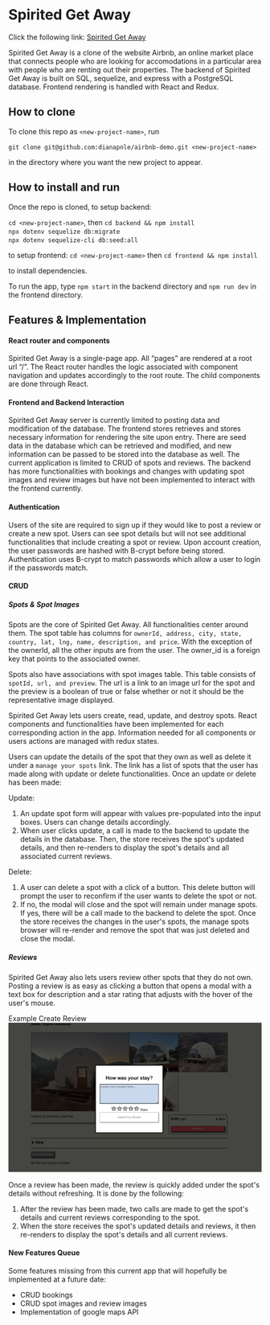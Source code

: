 # Spirited Get Away

Click the following link: [Spirited Get Away](https://spirited-away.onrender.com/)

Spirited Get Away is a clone of the website Airbnb, an online market place that connects people who are looking for accomodations in a particular area with people who are renting out their properties. The backend of Spirited Get Away is built on SQL, sequelize, and express with a PostgreSQL database. Frontend rendering is handled with React and Redux.

## How to clone

To clone this repo as `<new-project-name>`, run

```shell
git clone git@github.com:dianapnle/airbnb-demo.git <new-project-name>
```

in the directory where you want the new project to appear.

## How to install and run

Once the repo is cloned, to setup backend:

`cd <new-project-name>`, then `cd backend && npm install` \
`npx dotenv sequelize db:migrate`\
`npx dotenv sequelize-cli db:seed:all`

to setup frontend:
`cd <new-project-name>` then `cd frontend && npm install`

to install
dependencies.

To run the app, type `npm start` in the backend directory and `npm run dev` in the frontend directory.

## Features & Implementation

#### React router and components

Spirited Get Away is a single-page app. All “pages” are rendered at a root url “/”. The React router handles the logic associated with component navigation and updates accordingly to the root route. The child components are done through React.

#### Frontend and Backend Interaction

Spirited Get Away server is currently limited to posting data and modification of the database. The frontend stores retrieves and stores necessary information for rendering the site upon entry. There are seed data in the database which can be retrieved and modified, and new information can be passed to be stored into the database as well. The current application is limited to CRUD of spots and reviews. The backend has more functionalities with bookings and changes with updating spot images and review images but have not been implemented to interact with the frontend currently.

#### Authentication

Users of the site are required to sign up if they would like to post a review or create a new spot. Users can see spot details but will not see additional functionalities that include creating a spot or review. Upon account creation, the user passwords are hashed with B-crypt before being stored. Authentication uses B-crypt to match passwords which allow a user to login if the passwords match.

#### CRUD

##### Spots & Spot Images

Spots are the core of Spirited Get Away. All functionalities center around them. The spot table has columns for `ownerId, address, city, state, country, lat, lng, name, description, and price`. With the exception of the ownerId, all the other inputs are from the user. The owner_id is a foreign key that points to the associated owner.

Spots also have associations with spot images table. This table consists of
`spotId, url, and preview`. The url is a link to an image url for the spot and the preview is a boolean of true or false whether or not it should be the representative image displayed.

Spirited Get Away lets users create, read, update, and destroy spots. React components and functionalities have been implemented for each corresponding action in the app. Information needed for all components or users actions are managed with redux states.

Users can update the details of the spot that they own as well as delete it under a `manage your spots` link. The link has a list of spots that the user has made along with update or delete functionalities. Once an update or delete has been made:

Update:

1. An update spot form will appear with values pre-populated into the input boxes. Users can change details accordingly.
2. When user clicks update, a call is made to the backend to update the details in the database. Then, the store receives the spot's updated details, and then re-renders to display the spot's details and all associated current reviews.

Delete:

1. A user can delete a spot with a click of a button. This delete button will prompt the user to reconfirm if the user wants to delete the spot or not.
2. If no, the modal will close and the spot will remain under manage spots. If yes, there will be a call made to the backend to delete the spot. Once the store receives the changes in the user's spots, the manage spots browser will re-render and remove the spot that was just deleted and close the modal.

##### Reviews

Spirited Get Away also lets users review other spots that they do not own. Posting a review is as easy as clicking a button that opens a modal with a text box for description and a star rating that adjusts with the hover of the user's mouse.

Example Create Review
<img src="images/reviewexample.png" />

Once a review has been made, the review is quickly added under the spot's details without refreshing. It is done by the following:

1. After the review has been made, two calls are made to get the spot's details and current reviews corresponding to the spot.
2. When the store receives the spot's updated details and reviews, it then re-renders to display the spot's details and all current reviews.

#### New Features Queue

Some features missing from this current app that will hopefully be implemented at a future date:

- CRUD bookings
- CRUD spot images and review images
- Implementation of google maps API
